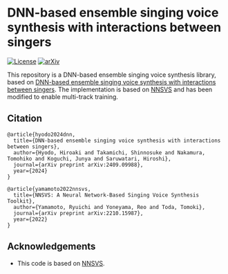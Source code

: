 # DNN-based ensemble singing voice synthesis with interactions between singers

[![License](http://img.shields.io/badge/license-MIT-brightgreen.svg?style=flat)](LICENSE)
[![arXiv](https://img.shields.io/badge/arXiv-2409.09988-b31b1b.svg)](https://arxiv.org/abs/2409.09988)

This repository is a DNN-based ensemble singing voice synthesis library, based on [DNN-based ensemble singing voice synthesis with interactions between singers]([text](https://arxiv.org/abs/2409.09988)). The implementation is based on [NNSVS]([text](https://github.com/nnsvs/nnsvs)) and has been modified to enable multi-track training.

## Citation

```
@article{hyodo2024dnn,
  title={DNN-based ensemble singing voice synthesis with interactions between singers},
  author={Hyodo, Hiroaki and Takamichi, Shinnosuke and Nakamura, Tomohiko and Koguchi, Junya and Saruwatari, Hiroshi},
  journal={arXiv preprint arXiv:2409.09988},
  year={2024}
}

@article{yamamoto2022nnsvs,
  title={NNSVS: A Neural Network-Based Singing Voice Synthesis Toolkit},
  author={Yamamoto, Ryuichi and Yoneyama, Reo and Toda, Tomoki},
  journal={arXiv preprint arXiv:2210.15987},
  year={2022}
}
```

## Acknowledgements
- This code is based on [NNSVS](https://github.com/nnsvs/nnsvs).
